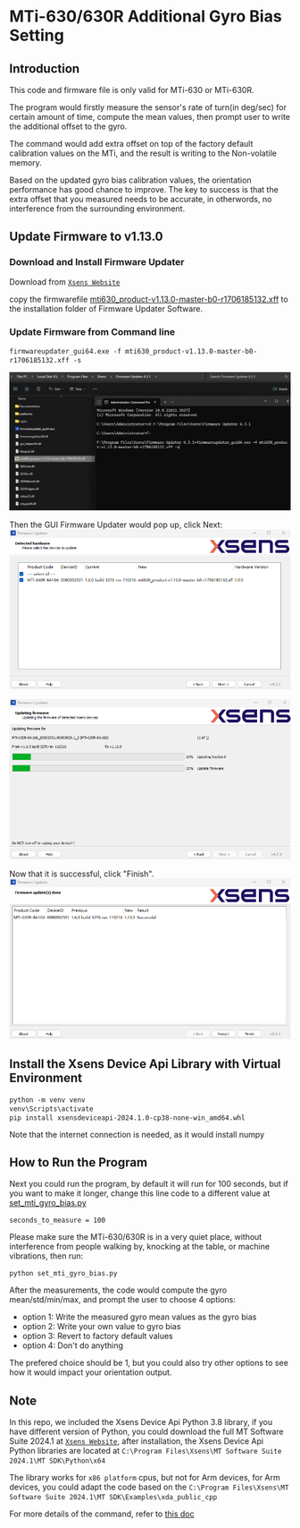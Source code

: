 
# MTi-630/630R Additional Gyro Bias Setting

## Introduction

This code and firmware file is only valid for MTi-630 or MTi-630R.

The program would firstly measure the sensor's rate of turn(in deg/sec) for certain amount of time, compute the mean values, then prompt user to write the additional offset to the gyro.

The command would add extra offset on top of the factory default calibration values on the MTi, and the result is writing to the Non-volatile memory.

Based on the updated gyro bias calibration values, the orientation performance has good chance to improve. The key to success is that the extra offset that you measured needs to be accurate, in otherwords, no interference from the surrounding environment.

## Update Firmware to v1.13.0

### Download and Install Firmware Updater
Download from [`Xsens Website`](https://www.movella.com/hubfs/FirmwareUpdater.zip)

copy the firmwarefile [mti630_product-v1.13.0-master-b0-r1706185132.xff](./firmware_file/mti630_product-v1.13.0-master-b0-r1706185132.xff) to the installation folder of Firmware Updater Software.

### Update Firmware from Command line
```
firmwareupdater_gui64.exe -f mti630_product-v1.13.0-master-b0-r1706185132.xff -s
```

![Alt text](./images/firmware_updater_with_xff.png)

Then the GUI Firmware Updater would pop up, click Next:
![Alt text](./images/firmware_updater_found_device.png)

![Alt text](./images/firmware_updater_updating.png)

Now that it is successful, click "Finish".
![Alt text](./images/firmware_updater_success.png)

## Install the Xsens Device Api Library with Virtual Environment

```
python -m venv venv
venv\Scripts\activate
pip install xsensdeviceapi-2024.1.0-cp38-none-win_amd64.whl
```
Note that the internet connection is needed, as it would install numpy

## How to Run the Program

Next you could run the program, by default it will run for 100 seconds, but if you want to make it longer, change this line code to a different value at [set_mti_gyro_bias.py](set_mti_gyro_bias.py)
```
seconds_to_measure = 100
```

Please make sure the MTi-630/630R is in a very quiet place, without interference from people walking by, knocking at the table, or machine vibrations, then run:
```
python set_mti_gyro_bias.py
```

After the measurements, the code would compute the gyro mean/std/min/max, and prompt the user to choose 4 options:
 - option 1: Write the measured gyro mean values as the gyro bias
 - option 2: Write your own value to gyro bias
 - option 3: Revert to factory default values
 - option 4: Don't do anything

The prefered choice should be 1, but you could also try other options to see how it would impact your orientation output.


## Note

In this repo, we included the Xsens Device Api Python 3.8 library, if you have different version of Python, you could download the full MT Software Suite 2024.1 at [`Xsens Website`](https://www.movella.com/support/software-documentation), after installation, the Xsens Device Api Python libraries are located at ``C:\Program Files\Xsens\MT Software Suite 2024.1\MT SDK\Python\x64``

The library works for ``x86 platform`` cpus, but not for Arm devices, for Arm devices, you could adapt the code based on the ``C:\Program Files\Xsens\MT Software Suite 2024.1\MT SDK\Examples\xda_public_cpp``


For more details of the command, refer to [this doc](./firmware_file/Additional-Gyro-Bias-Offset_instructions.pdf)




